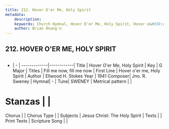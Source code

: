 ```yaml
---
title: 212. Hover O'er Me, Holy Spirit
metadata:
    description: 
    keywords: Church Hymnal, Hover O'er Me, Holy Spirit, Hover o&#039;er me, Holy Spirit, Fill me now, fill me now
    author: Brian Onang'o
---
```



## 212. HOVER O'ER ME, HOLY SPIRIT

```txt

```

- |   -  |
-------------|------------|
Title | Hover O'er Me, Holy Spirit |
Key | G Major |
Titles | Fill me now, fill me now |
First Line | Hover o&#039;er me, Holy Spirit |
Author | Ellwood H. Stokes
Year | 1941
Composer| Jno. R. Sweney |
Hymnal|  - |
Tune| SWENEY |
Metrical pattern | |
# Stanzas |  |
Chorus |  |
Chorus Type |  |
Subjects | Jesus Christ: The Holy Spirit |
Texts |  |
Print Texts | 
Scripture Song |  |
  
